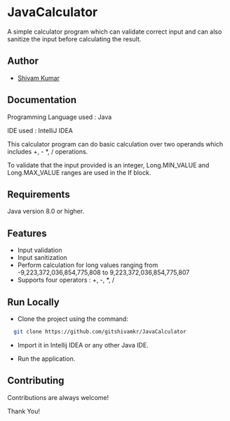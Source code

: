 # JavaCalculator

A simple calculator program which can validate correct input and can also sanitize the
input before calculating the result.



## Author

- [Shivam Kumar](https://www.github.com/gitshivamkr)


## Documentation

Programming Language used : Java

IDE used : IntelliJ IDEA

This calculator program can do basic calculation over two operands which includes +, - *, / operations. 

To validate that the input provided is an integer, Long.MIN_VALUE and Long.MAX_VALUE ranges are used in the If block.


## Requirements
Java version 8.0 or higher.

## Features

- Input validation
- Input sanitization
- Perform calculation for long values ranging from -9,223,372,036,854,775,808 to 9,223,372,036,854,775,807
- Supports four operators : +, -, *, /


## Run Locally

- Clone the project using the command:

```bash
  git clone https://github.com/gitshivamkr/JavaCalculator
```

- Import it in Intellij IDEA or any other Java IDE.

- Run the application.




## Contributing

Contributions are always welcome!



Thank You!
